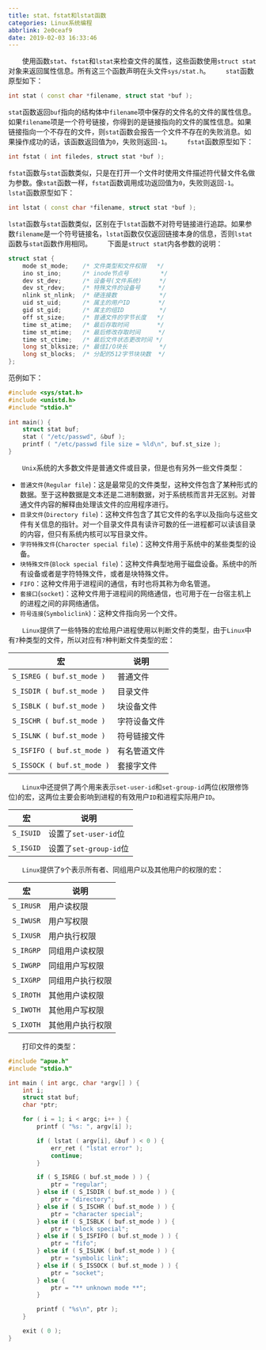 ```yaml
---
title: stat、fstat和lstat函数
categories: Linux系统编程
abbrlink: 2e0ceaf9
date: 2019-02-03 16:33:46
---
```

&emsp;&emsp;使用函数`stat`、`fstat`和`lstat`来检查文件的属性，这些函数使用`struct stat`对象来返回属性信息。所有这三个函数声明在头文件`sys/stat.h`。<!--more-->
&emsp;&emsp;`stat`函数原型如下：

``` cpp
int stat ( const char *filename, struct stat *buf );
```

`stat`函数返回`buf`指向的结构体中`filename`项中保存的文件名的文件的属性信息。如果`filename`项是一个符号链接，你得到的是链接指向的文件的属性信息。如果链接指向一个不存在的文件，则`stat`函数会报告一个文件不存在的失败消息。如果操作成功的话，该函数返回值为`0`，失败则返回`-1`。
&emsp;&emsp;`fstat`函数原型如下：

``` cpp
int fstat ( int filedes, struct stat *buf );
```

`fstat`函数与`stat`函数类似，只是在打开一个文件时使用文件描述符代替文件名做为参数。像`stat`函数一样，`fstat`函数调用成功返回值为`0`，失败则返回`-1`。
&emsp;&emsp;`lstat`函数原型如下：

``` cpp
int lstat ( const char *filename, struct stat *buf );
```

`lstat`函数与`stat`函数类似，区别在于`lstat`函数不对符号链接进行追踪。如果参数`filename`是一个符号链接名，`lstat`函数仅仅返回链接本身的信息，否则`lstat`函数与`stat`函数作用相同。
&emsp;&emsp;下面是`struct stat`内各参数的说明：

``` cpp
struct stat {
    mode st_mode;    /* 文件类型和文件权限   */
    ino st_ino;      /* inode节点号         */
    dev st_dev;      /* 设备号(文件系统)     */
    dev st_rdev;     /* 特殊文件的设备号     */
    nlink st_nlink;  /* 硬连接数            */
    uid st_uid;      /* 属主的用户ID        */
    gid st_gid;      /* 属主的组ID          */
    off st_size;     /* 普通文件的字节长度   */
    time st_atime;   /* 最后存取时间        */
    time st_mtime;   /* 最后修改存取时间     */
    time st_ctime;   /* 最后文件状态更改时间 */
    long st_blksize; /* 最佳I/O块长         */
    long st_blocks;  /* 分配的512字节块块数  */
};
```

范例如下：

``` cpp
#include <sys/stat.h>
#include <unistd.h>
#include "stdio.h"
​
int main() {
    struct stat buf;
    stat ( "/etc/passwd", &buf );
    printf ( "/etc/passwd file size = %ld\n", buf.st_size );
}
```

&emsp;&emsp;`Unix`系统的大多数文件是普通文件或目录，但是也有另外一些文件类型：

- `普通文件`(`Regular file`)：这是最常见的文件类型，这种文件包含了某种形式的数据。至于这种数据是文本还是二进制数据，对于系统核而言并无区别。对普通文件内容的解释由处理该文件的应用程序进行。
- `目录文件`(`Directory file`)：这种文件包含了其它文件的名字以及指向与这些文件有关信息的指针。对一个目录文件具有读许可数的任一进程都可以读该目录的内容，但只有系统内核可以写目录文件。
- `字符特殊文件`(`Charocter special file`)：这种文件用于系统中的某些类型的设备。
- `块特殊文件`(`Block special file`)：这种文件典型地用于磁盘设备。系统中的所有设备或者是字符特殊文件，或者是块特殊文件。
- `FIFO`：这种文件用于进程间的通信，有时也将其称为命名管道。
- `套接口`(`socket`)：这种文件用于进程间的网络通信，也可用于在一台宿主机上的进程之间的非网络通信。
- `符号连接`(`Symboliclink`)：这种文件指向另一个文件。

&emsp;&emsp;`Linux`提供了一些特殊的宏给用户进程使用以判断文件的类型，由于`Linux`中有`7`种类型的文件，所以对应有`7`种判断文件类型的宏：

宏                         | 说明
---------------------------|-----
`S_ISREG ( buf.st_mode )`  | 普通文件
`S_ISDIR ( buf.st_mode )`  | 目录文件
`S_ISBLK ( buf.st_mode )`  | 块设备文件
`S_ISCHR ( buf.st_mode )`  | 字符设备文件
`S_ISLNK ( buf.st_mode )`  | 符号链接文件
`S_ISFIFO ( buf.st_mode )` | 有名管道文件
`S_ISSOCK ( buf.st_mode )` | 套接字文件

&emsp;&emsp;`Linux`中还提供了两个用来表示`set-user-id`和`set-group-id`两位(权限修饰位)的宏，这两位主要会影响到进程的有效用户`ID`和进程实际用户`ID`。

宏        | 说明
----------|-----
`S_ISUID` | 设置了`set-user-id`位
`S_ISGID` | 设置了`set-group-id`位

&emsp;&emsp;`Linux`提供了`9`个表示所有者、同组用户以及其他用户的权限的宏：

宏        | 说明
----------|-----
`S_IRUSR` | 用户读权限
`S_IWUSR` | 用户写权限
`S_IXUSR` | 用户执行权限
`S_IRGRP` | 同组用户读权限
`S_IWGRP` | 同组用户写权限
`S_IXGRP` | 同组用户执行权限
`S_IROTH` | 其他用户读权限
`S_IWOTH` | 其他用户写权限
`S_IXOTH` | 其他用户执行权限

&emsp;&emsp;打印文件的类型：

``` cpp
#include "apue.h"
#include "stdio.h"

int main ( int argc, char *argv[] ) {
    int i;
    struct stat buf;
    char *ptr;

    for ( i = 1; i < argc; i++ ) {
        printf ( "%s: ", argv[i] );

        if ( lstat ( argv[i], &buf ) < 0 ) {
            err_ret ( "lstat error" );
            continue;
        }

        if ( S_ISREG ( buf.st_mode ) ) {
            ptr = "regular";
        } else if ( S_ISDIR ( buf.st_mode ) ) {
            ptr = "directory";
        } else if ( S_ISCHR ( buf.st_mode ) ) {
            ptr = "character special";
        } else if ( S_ISBLK ( buf.st_mode ) ) {
            ptr = "block special";
        } else if ( S_ISFIFO ( buf.st_mode ) ) {
            ptr = "fifo";
        } else if ( S_ISLNK ( buf.st_mode ) ) {
            ptr = "symbolic link";
        } else if ( S_ISSOCK ( buf.st_mode ) ) {
            ptr = "socket";
        } else {
            ptr = "** unknown mode **";
        }

        printf ( "%s\n", ptr );
    }

    exit ( 0 );
}
```